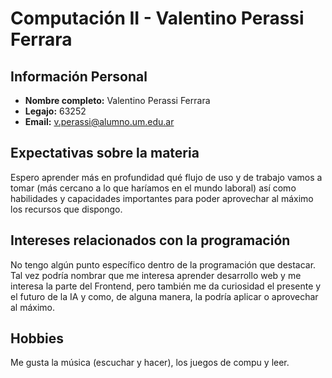 # Computación II - Valentino Perassi Ferrara

## Información Personal
- **Nombre completo:** Valentino Perassi Ferrara
- **Legajo:** 63252
- **Email:** v.perassi@alumno.um.edu.ar

## Expectativas sobre la materia
Espero aprender más en profundidad qué flujo de uso y de trabajo vamos a tomar (más cercano a lo que haríamos en el mundo laboral) así como habilidades y capacidades importantes para poder aprovechar al máximo los recursos que dispongo.

## Intereses relacionados con la programación
No tengo algún punto específico dentro de la programación que destacar. Tal vez podría nombrar que me interesa aprender desarrollo web y me interesa la parte del Frontend, pero también me da curiosidad el presente y el futuro de la IA y como, de alguna manera, la podría aplicar o aprovechar al máximo.

## Hobbies
Me gusta la música (escuchar y hacer), los juegos de compu y leer.
